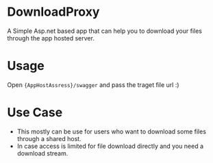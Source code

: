 # DownloadProxy

A Simple Asp.net based app that can help you to download your files through the app hosted server.

# Usage
Open <code>{AppHostAssress}/swagger</code> and pass the traget file url :)

# Use Case
- This mostly can be use for users who want to download some files through a shared host.
- In case access is limited for file download directly and you need a download stream.
